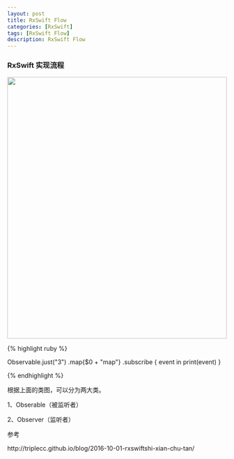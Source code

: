 ```yaml
---
layout: post
title: RxSwift Flow
categories: [RxSwift]
tags: [RxSwift Flow]
description: RxSwift Flow
---
```


<h3>RxSwift 实现流程</h3>

<img src="{{ site.BASE_PATH }}/assets/ico/rxswiftflow.png" height="600" width="100%" class="img-rounded author-image" />

{% highlight ruby %}

Observable.just("3")
            .map{$0 + "map"}
            .subscribe { event in
                print(event)
        }

{% endhighlight %}

<p>根据上面的类图，可以分为两大类。</p>
<p>1、Obserable（被监听者）</p>
<p>2、Observer（监听者）</p>















<p>参考</p>
<p>http://triplecc.github.io/blog/2016-10-01-rxswiftshi-xian-chu-tan/ </p>
